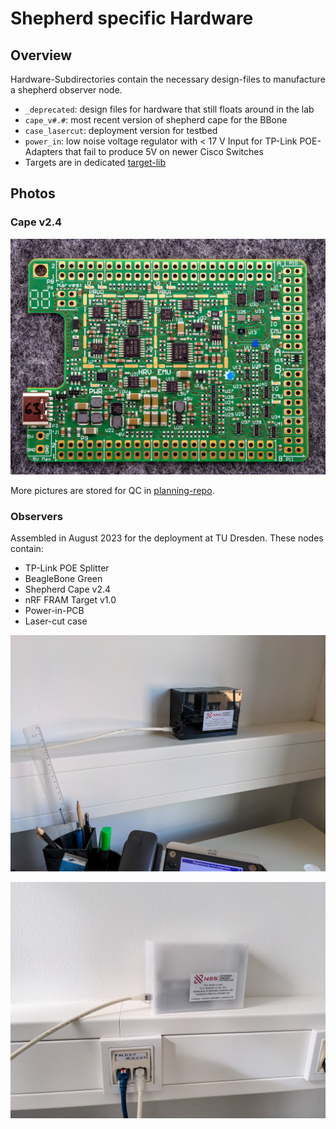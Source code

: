 # Shepherd specific Hardware

## Overview

Hardware-Subdirectories contain the necessary design-files to manufacture a shepherd observer node.

- `_deprecated`: design files for hardware that still floats around in the lab
- `cape_v#.#`: most recent version of shepherd cape for the BBone
- `case_lasercut`: deployment version for testbed
- `power_in`: low noise voltage regulator with < 17 V Input for TP-Link POE-Adapters that fail to produce 5V on newer Cisco Switches
- Targets are in dedicated [target-lib](https://github.com/orgua/shepherd-targets/tree/main/hardware)

## Photos

### Cape v2.4

![Cape24b](_media/cape_24b_63b.jpg)

More pictures are stored for QC in [planning-repo](https://github.com/orgua/shepherd_v2_planning/tree/main/doc_testbed/photos_PCBs).

### Observers

Assembled in August 2023 for the deployment at TU Dresden. These nodes contain:

- TP-Link POE Splitter
- BeagleBone Green
- Shepherd Cape v2.4
- nRF FRAM Target v1.0
- Power-in-PCB
- Laser-cut case

![target_black](_media/testbed_node_dresden_black.jpg)

![target_white](_media/testbed_node_dresden_white.jpg)

